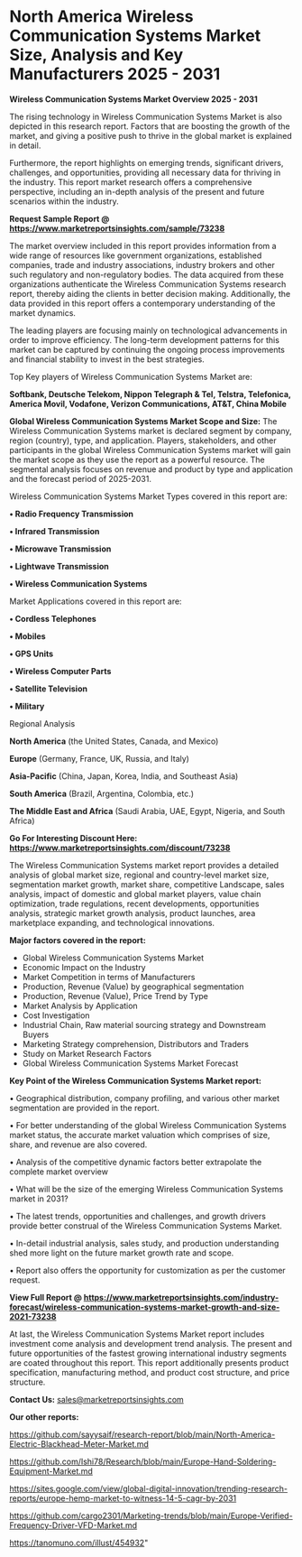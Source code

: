 # North America Wireless Communication Systems Market Size, Analysis and Key Manufacturers 2025 - 2031

<Strong> Wireless Communication Systems Market Overview 2025 - 2031</strong>

The rising technology in Wireless Communication Systems Market is also depicted in this research report. Factors that are boosting the growth of the market, and giving a positive push to thrive in the global market is explained in detail.

Furthermore, the report highlights on emerging trends, significant drivers, challenges, and opportunities, providing all necessary data for thriving in the industry. This report market research offers a comprehensive perspective, including an in-depth analysis of the present and future scenarios within the industry.

<strong>Request Sample Report @ <a href=https://www.marketreportsinsights.com/sample/73238>https://www.marketreportsinsights.com/sample/73238</a></strong>

The market overview included in this report provides information from a wide range of resources like government organizations, established companies, trade and industry associations, industry brokers and other such regulatory and non-regulatory bodies. The data acquired from these organizations authenticate the Wireless Communication Systems research report, thereby aiding the clients in better decision making. Additionally, the data provided in this report offers a contemporary understanding of the market dynamics.

The leading players are focusing mainly on technological advancements in order to improve efficiency. The long-term development patterns for this market can be captured by continuing the ongoing process improvements and financial stability to invest in the best strategies.

Top Key players of Wireless Communication Systems Market are:

<strong>Softbank, Deutsche Telekom, Nippon Telegraph & Tel, Telstra, Telefonica, America Movil, Vodafone, Verizon Communications, AT&T, China Mobile</strong>

<strong><b>Global Wireless Communication Systems Market Scope and Size:</b></strong>
The Wireless Communication Systems market is declared segment by company, region (country), type, and application. Players, stakeholders, and other participants in the global Wireless Communication Systems market will gain the market scope as they use the report as a powerful resource. The segmental analysis focuses on revenue and product by type and application and the forecast period of 2025-2031.

Wireless Communication Systems Market Types covered in this report are:

<strong>• Radio Frequency Transmission

• Infrared Transmission

• Microwave Transmission

• Lightwave Transmission

• Wireless Communication Systems</strong>

Market Applications covered in this report are:

<strong>• Cordless Telephones

• Mobiles

• GPS Units

• Wireless Computer Parts

• Satellite Television

• Military</strong> 

Regional Analysis

<strong>North America</strong> (the United States, Canada, and Mexico)

<strong>Europe</strong> (Germany, France, UK, Russia, and Italy)

<strong>Asia-Pacific</strong> (China, Japan, Korea, India, and Southeast Asia)

<strong>South America</strong> (Brazil, Argentina, Colombia, etc.)

<strong>The Middle East and Africa</strong> (Saudi Arabia, UAE, Egypt, Nigeria, and South Africa)

<strong>Go For Interesting Discount Here: <a href=https://www.marketreportsinsights.com/discount/73238>https://www.marketreportsinsights.com/discount/73238</a></strong>

The Wireless Communication Systems market report provides a detailed analysis of global market size, regional and country-level market size, segmentation market growth, market share, competitive Landscape, sales analysis, impact of domestic and global market players, value chain optimization, trade regulations, recent developments, opportunities analysis, strategic market growth analysis, product launches, area marketplace expanding, and technological innovations.

<strong><b>Major factors covered in the report:</b></strong>
<ul>
  <li>Global Wireless Communication Systems Market </li>
  <li>Economic Impact on the Industry</li>
  <li>Market Competition in terms of Manufacturers</li>
  <li>Production, Revenue (Value) by geographical segmentation</li>
  <li>Production, Revenue (Value), Price Trend by Type</li>
  <li>Market Analysis by Application</li>
  <li>Cost Investigation</li>
  <li>Industrial Chain, Raw material sourcing strategy and Downstream Buyers</li>
  <li>Marketing Strategy comprehension, Distributors and Traders</li>
  <li>Study on Market Research Factors</li>
  <li>Global Wireless Communication Systems Market Forecast</li>
</ul>

<strong><b>Key Point of the Wireless Communication Systems Market report:</b></strong>

• Geographical distribution, company profiling, and various other market segmentation are provided in the report.

• For better understanding of the global Wireless Communication Systems market status, the accurate market valuation which comprises of size, share, and revenue are also covered.

• Analysis of the competitive dynamic factors better extrapolate the complete market overview

• What will be the size of the emerging Wireless Communication Systems market in 2031?

• The latest trends, opportunities and challenges, and growth drivers provide better construal of the Wireless Communication Systems Market.

• In-detail industrial analysis, sales study, and production understanding shed more light on the future market growth rate and scope.

• Report also offers the opportunity for customization as per the customer request.

<strong><b>View Full Report @ <a href=https://www.marketreportsinsights.com/industry-forecast/wireless-communication-systems-market-growth-and-size-2021-73238>https://www.marketreportsinsights.com/industry-forecast/wireless-communication-systems-market-growth-and-size-2021-73238</a></b></strong>


At last, the Wireless Communication Systems Market report includes investment come analysis and development trend analysis. The present and future opportunities of the fastest growing international industry segments are coated throughout this report. This report additionally presents product specification, manufacturing method, and product cost structure, and price structure.

<strong>Contact Us:</strong>
sales@marketreportsinsights.com

<strong>Our other reports:</strong>

<a href=https://github.com/sayysaif/research-report/blob/main/North-America-Electric-Blackhead-Meter-Market.md>https://github.com/sayysaif/research-report/blob/main/North-America-Electric-Blackhead-Meter-Market.md</a>

<a href=https://github.com/Ishi78/Research/blob/main/Europe-Hand-Soldering-Equipment-Market.md>https://github.com/Ishi78/Research/blob/main/Europe-Hand-Soldering-Equipment-Market.md</a>

<a href=https://sites.google.com/view/global-digital-innovation/trending-research-reports/europe-hemp-market-to-witness-14-5-cagr-by-2031>https://sites.google.com/view/global-digital-innovation/trending-research-reports/europe-hemp-market-to-witness-14-5-cagr-by-2031</a>

<a href=https://github.com/cargo2301/Marketing-trends/blob/main/Europe-Verified-Frequency-Driver-VFD-Market.md>https://github.com/cargo2301/Marketing-trends/blob/main/Europe-Verified-Frequency-Driver-VFD-Market.md</a>

<a href=https://tanomuno.com/illust/454932>https://tanomuno.com/illust/454932</a>"
